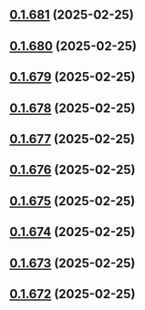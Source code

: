 ## [0.1.681](https://github.com/binary-braids/terraform-oracle/compare/v0.1.680...v0.1.681) (2025-02-25)



## [0.1.680](https://github.com/binary-braids/terraform-oracle/compare/v0.1.679...v0.1.680) (2025-02-25)



## [0.1.679](https://github.com/binary-braids/terraform-oracle/compare/v0.1.678...v0.1.679) (2025-02-25)



## [0.1.678](https://github.com/binary-braids/terraform-oracle/compare/v0.1.677...v0.1.678) (2025-02-25)



## [0.1.677](https://github.com/binary-braids/terraform-oracle/compare/v0.1.676...v0.1.677) (2025-02-25)



## [0.1.676](https://github.com/binary-braids/terraform-oracle/compare/v0.1.675...v0.1.676) (2025-02-25)



## [0.1.675](https://github.com/binary-braids/terraform-oracle/compare/v0.1.674...v0.1.675) (2025-02-25)



## [0.1.674](https://github.com/binary-braids/terraform-oracle/compare/v0.1.673...v0.1.674) (2025-02-25)



## [0.1.673](https://github.com/binary-braids/terraform-oracle/compare/v0.1.672...v0.1.673) (2025-02-25)



## [0.1.672](https://github.com/binary-braids/terraform-oracle/compare/v0.1.671...v0.1.672) (2025-02-25)



